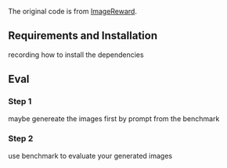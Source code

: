 
The original code is from [ImageReward](https://github.com/THUDM/ImageReward).


## Requirements and Installation

recording how to install the dependencies


## Eval

### Step 1

maybe genereate the images first by prompt from the benchmark

### Step 2

use benchmark to evaluate your generated images